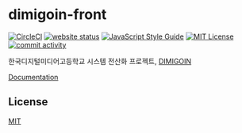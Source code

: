 # dimigoin-front	
[![CircleCI](https://img.shields.io/circleci/project/github/dimigoin/dimigoin-front/master.svg?style=flat-square)](https://circleci.com/gh/dimigoin/dimigoin-front) [![website status](https://img.shields.io/website-ok-dead-brightgreen-red/https/dimigo.in.svg?style=flat-square&label=website)](https://dimigo.in) [![JavaScript Style Guide](https://img.shields.io/badge/code_style-standard-green.svg?style=flat-square)](https://standardjs.com) [![MIT License](https://img.shields.io/github/license/dimigoin/dimigoin-front.svg?style=flat-square)](LICENSE) [![commit activity](https://img.shields.io/github/commit-activity/y/dimigoin/dimigoin-front.svg?style=flat-square)](https://github.com/dimigoin/dimigoin-front/commits/master)	

한국디지털미디어고등학교 시스템 전산화 프로젝트, [DIMIGOIN](https://dimigo.in)	

 [Documentation](https://dimigoin.gitbook.io/front)	

 ## License	
[MIT](LICENSE)
